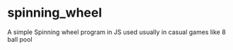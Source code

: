 # spinning_wheel
A simple Spinning wheel program in JS used usually in casual games like 8 ball pool
